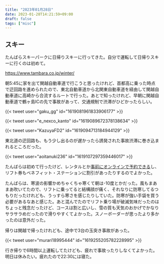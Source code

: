 ```yaml
---
title: "2023年01月28日"
date: 2023-01-28T14:21:59+09:00
draft: false
tags: ["misc"]
---
```


## スキー

たんばらスキーパークに日帰りスキーに行ってきた。自分で運転して日帰りスキーに行くのは初めて。

<https://www.tambara.co.jp/winter/>

朝5:45に家を出て関越自動車道で行こうと思ったけれど、首都高に乗った時点で迂回路を進められたので、東北自動車道から北関東自動車道を経由して関越自動車道に高崎から合流するルートで行った。あとで知ったけれど、早朝に関越自動車道で鶴ヶ島ICの先で事故があって、交通規制で渋滞がひどかったらしい。

{{< tweet user="gaku_gg" id="1619081961833906177" >}}

{{< tweet user="e_nexco_kanto" id="1619089672378138634" >}}

{{< tweet user="KazuyaFD2" id="1619094713184944129" >}}

東北道の迂回路も、もう少し出るのが遅かったら誘発された事故渋滞に巻き込まれるところだった。

{{< tweet user="aoitanuki236" id="1619107297359446017" >}}

たんばらは初めて行ったけど、レンタルとか[事前にオンラインで予約できる](https://www.tambara.co.jp/winter/rental/)し、リフト券もベネフィット・ステーションに割引があったりするのでよかった。

たんばらは、寒波の影響かめちゃくちゃ寒くて朝は-10度とかだった。風もまあまあ吹いてたので、リフトに乗ってると結構顔が痛く、それなりに防寒してるつもりだったけれども、うっすら寒さを感じたりしていた。防寒が強い手袋を買う必要があるなあと感じた。あと混んでたのでリフト乗り場が破滅気味だったのはちょっと残念だったけど、コースは割と広いし、雪の質も天気のおかげでかなりサラサラめだったので滑りやすくてよかった。スノーボーダーが思ったより多かったのは意外だった。

帰りは関越で帰ったけれども、途中で3台の玉突き事故があった。

{{< tweet user="murari18995444" id="1619255205782228995" >}}

行き帰りで6時間以上運転してたけども、疲れで事故ったりしなくてよかった。明日は休みたい。疲れたので22:30には寝た。

